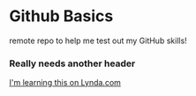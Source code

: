 # Github Basics
remote repo to help me test out my GitHub skills!

### Really needs another header

[I'm learning this on Lynda.com](http://www.lynda.com)
